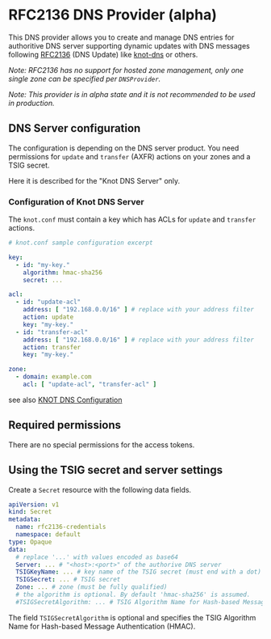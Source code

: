 # RFC2136 DNS Provider (alpha)

This DNS provider allows you to create and manage DNS entries for authoritive DNS server supporting
dynamic updates with DNS messages following [RFC2136](https://datatracker.ietf.org/doc/html/rfc2136) (DNS Update)
like [knot-dns](https://www.knot-dns.cz/) or others.

*Note: RFC2136 has no support for hosted zone management, only one single zone can be specified per `DNSProvider`.*

*Note: This provider is in alpha state and it is not recommended to be used in production.*

## DNS Server configuration

The configuration is depending on the DNS server product.
You need permissions for `update` and `transfer` (AXFR) actions on your zones and a TSIG secret.

Here it is described for the "Knot DNS Server" only.

### Configuration of Knot DNS Server

The `knot.conf` must contain a key which has ACLs for `update` and `transfer` actions.


```yaml
# knot.conf sample configuration excerpt

key:
  - id: "my-key."
    algorithm: hmac-sha256
    secret: ...

acl:
  - id: "update-acl"
    address: [ "192.168.0.0/16" ] # replace with your address filter
    action: update
    key: "my-key."
  - id: "transfer-acl"
    address: [ "192.168.0.0/16" ] # replace with your address filter
    action: transfer
    key: "my-key."

zone:
  - domain: example.com
    acl: [ "update-acl", "transfer-acl" ]
```

see also [KNOT DNS Configuration](https://www.knot-dns.cz/docs/3.3/html/configuration.html)

## Required permissions

There are no special permissions for the access tokens.

## Using the TSIG secret and server settings 

Create a `Secret` resource with the following data fields.

```yaml
apiVersion: v1
kind: Secret
metadata:
  name: rfc2136-credentials
  namespace: default
type: Opaque
data:
  # replace '...' with values encoded as base64
  Server: ... # "<host>:<port>" of the authorive DNS server
  TSIGKeyName: ... # key name of the TSIG secret (must end with a dot)
  TSIGSecret: ... # TSIG secret
  Zone: ... # zone (must be fully qualified)
  # the algorithm is optional. By default 'hmac-sha256' is assumed.
  #TSIGSecretAlgorithm: ... # TSIG Algorithm Name for Hash-based Message Authentication (HMAC)
``` 

The field `TSIGSecretAlgorithm` is optional and specifies the TSIG Algorithm Name for Hash-based Message Authentication (HMAC).